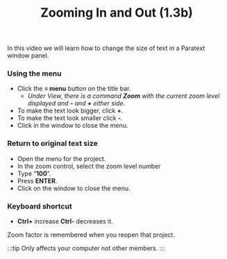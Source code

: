 ﻿---
title: Zooming In and Out (1.3b)
---
In this video we will learn how to change the size of text in a Paratext window panel.

### Using the menu
-   Click the **≡ menu** button on the title bar.  
     -  *Under View, there is a command **Zoom** with the current zoom level displayed and **-** and **+** either side*.
-   To make the text look bigger, click **+**.
-   To make the text look smaller click **-**.
-   Click in the window to close the menu.

### Return to original text size

-   Open the menu for the project.
-   In the zoom control, select the zoom level number
-   Type “**100**”.
-   Press **ENTER**.
-   Click on the window to close the menu.

### Keyboard shortcut

-   **Ctrl+** increase **Ctrl-** decreases it.

Zoom factor is remembered when you reopen that project.

:::tip
Only affects your computer not other members.
:::
